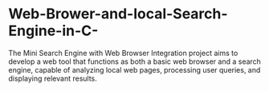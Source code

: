 # Web-Brower-and-local-Search-Engine-in-C-
The Mini Search Engine with Web Browser Integration project aims to develop a web tool that functions as both a basic web browser and a search engine, capable of analyzing local web pages, processing user queries, and displaying relevant results. 
